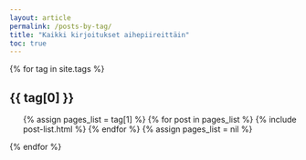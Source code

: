```yaml
---
layout: article
permalink: /posts-by-tag/
title: "Kaikki kirjoitukset aihepiireittäin"
toc: true
---
```


{% for tag in site.tags %}
<article>
	<h2 id="{{ tag[0] }}">{{ tag[0] }}</h2>
		<ul>
		{% assign pages_list = tag[1] %}  
		{% for post in pages_list %}
      {% include post-list.html %}
		{% endfor %}
		{% assign pages_list = nil %}
		</ul>
</article><!-- /.hentry -->
{% endfor %}
